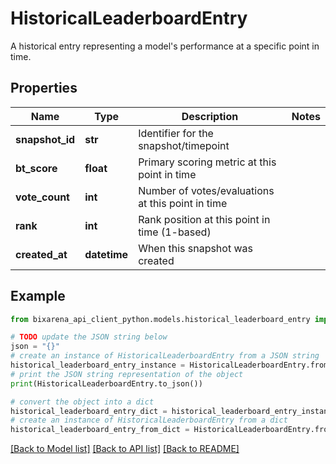# HistoricalLeaderboardEntry

A historical entry representing a model's performance at a specific point in time.

## Properties

| Name            | Type         | Description                                       | Notes |
| --------------- | ------------ | ------------------------------------------------- | ----- |
| **snapshot_id** | **str**      | Identifier for the snapshot/timepoint             |
| **bt_score**    | **float**    | Primary scoring metric at this point in time      |
| **vote_count**  | **int**      | Number of votes/evaluations at this point in time |
| **rank**        | **int**      | Rank position at this point in time (1-based)     |
| **created_at**  | **datetime** | When this snapshot was created                    |

## Example

```python
from bixarena_api_client_python.models.historical_leaderboard_entry import HistoricalLeaderboardEntry

# TODO update the JSON string below
json = "{}"
# create an instance of HistoricalLeaderboardEntry from a JSON string
historical_leaderboard_entry_instance = HistoricalLeaderboardEntry.from_json(json)
# print the JSON string representation of the object
print(HistoricalLeaderboardEntry.to_json())

# convert the object into a dict
historical_leaderboard_entry_dict = historical_leaderboard_entry_instance.to_dict()
# create an instance of HistoricalLeaderboardEntry from a dict
historical_leaderboard_entry_from_dict = HistoricalLeaderboardEntry.from_dict(historical_leaderboard_entry_dict)
```

[[Back to Model list]](../README.md#documentation-for-models) [[Back to API list]](../README.md#documentation-for-api-endpoints) [[Back to README]](../README.md)
